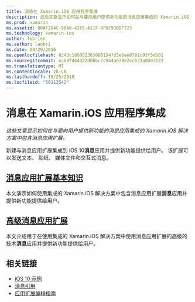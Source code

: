 ```yaml
---
title: 消息在 Xamarin.iOS 应用程序集成
description: 这些文章显示如何在与要向用户提供新功能的消息应用集成的 Xamarin.iOS 解决方案中包含消息应用扩展。
ms.prod: xamarin
ms.assetid: 00AF2D4C-9BA8-4265-A11F-989C93BDF723
ms.technology: xamarin-ios
author: lobrien
ms.author: laobri
ms.date: 08/29/2016
ms.openlocfilehash: 8343c186082303988154fd3e6ee9781c93f5d601
ms.sourcegitcommit: e268fd44422d0bbc7c944a678e2cc633a0493122
ms.translationtype: MT
ms.contentlocale: zh-CN
ms.lasthandoff: 10/25/2018
ms.locfileid: "50113542"
---
```

# <a name="message-app-integration-in-xamarinios"></a>消息在 Xamarin.iOS 应用程序集成

_这些文章显示如何在与要向用户提供新功能的消息应用集成的 Xamarin.iOS 解决方案中包含消息应用扩展。_

新建与消息应用扩展集成到 iOS 10**消息**应用并提供新功能提供给用户。 该扩展可以发送文本、 贴纸、 媒体文件和交互式消息。

    
## <a name="message-app-extension-basicsiosplatformmessage-app-integrationintro-to-message-app-extensionsmd"></a>[消息应用扩展基本知识](~/ios/platform/message-app-integration/intro-to-message-app-extensions.md)

本文演示如何使用集成的 Xamarin.iOS 解决方案中包含消息应用扩展**消息**应用并提供新功能提供给用户。

## <a name="advanced-message-app-extensionsiosplatformmessage-app-integrationintro-to-message-app-extensionsmd"></a>[高级消息应用扩展](~/ios/platform/message-app-integration/intro-to-message-app-extensions.md)

本文介绍用于在使用集成的 Xamarin.iOS 解决方案中使用消息应用扩展的高级的技术**消息**应用并提供新功能提供给用户。


## <a name="related-links"></a>相关链接

- [iOS 10 示例](https://developer.xamarin.com/samples/ios/iOS10/)
- [消息引用](https://developer.apple.com/reference/messages)
- [应用扩展编程指南](https://developer.apple.com/library/prerelease/content/documentation/General/Conceptual/ExtensibilityPG/index.html#//apple_ref/doc/uid/TP40014214)
